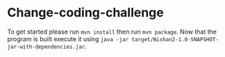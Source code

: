 # Change-coding-challenge
To get started please run ``mvn install`` then run ``mvn package``. 
Now that the program is built execute it using ``java -jar target/Nishan2-1.0-SNAPSHOT-jar-with-dependencies.jar``.
 
